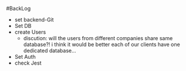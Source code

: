 #BackLog

- set backend-Git
- Set DB
- create Users
    * discution: will the users from different companies share same database?!
      i think it would be better each of our clients have one dedicated database...
- Set Auth
- check Jest
